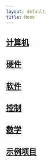 ```yaml
---
layout: default
title: Home
---
```


## [计算机](page/computer/contents)

## [硬件](page/hardware/contents)

## [软件](page/software/contents)

## [控制](page/controller/contents)

## [数学](page/mathmatic/contents)

## [示例项目](page/project/contents)